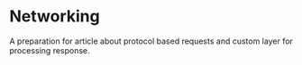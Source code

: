 # Networking

A preparation for article about protocol based requests and custom layer for processing response.

